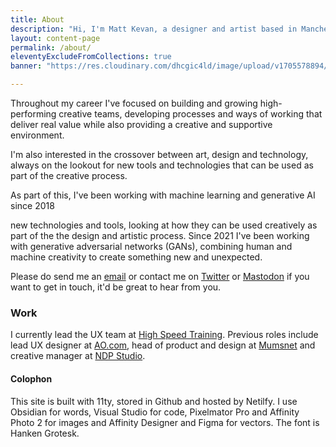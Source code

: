 ```yaml
---
title: About
description: "Hi, I'm Matt Kevan, a designer and artist based in Manchester."
layout: content-page
permalink: /about/
eleventyExcludeFromCollections: true
banner: "https://res.cloudinary.com/dhcgic4ld/image/upload/v1705578894/bg.svg"

---
```


Throughout my career I've focused on building and growing high-performing creative teams, developing processes and ways of working that deliver real value while also providing a creative and supportive environment.

I'm also interested in the crossover between art, design and technology, always on the lookout for new tools and technologies that can be used as part of the creative process. 

As part of this, I've been working with machine learning and generative AI since 2018

 new technologies and tools, looking at how they can be used creatively as part of the the design and artistic process. 
Since 2021 I've been working with generative adversarial networks (GANs), combining human and machine creativity to create something new and unexpected.

Please do send me an [email](mailto:hello@unlimiteddreamco.xyz) or contact me on [Twitter](https://twitter.com/unltd_dream_co) or [Mastodon](https://sigmoid.social/@unlimiteddreamco) if you want to get in touch, it'd be great to hear from you.

### Work

I currently lead the UX team at <a href="https://www.highspeedtraining.co.uk" target="_blank">High Speed Training</a>. Previous roles include lead UX designer at <a href="ao.com" target="_blank">AO.com</a>, head of product and design at <a href="https://www.mumsnet.com" target="_blank">Mumsnet</a> and creative manager at <a href="https://www.ndp-studio.com" target="_blank">NDP Studio</a>.

#### Colophon

This site is built with 11ty, stored in Github and hosted by Netilfy. I use Obsidian for words, Visual Studio for code, Pixelmator Pro and Affinity Photo 2 for images and Affinity Designer and Figma for vectors. The font is Hanken Grotesk. 

